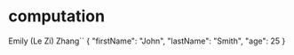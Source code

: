 # computation
Emily (Le Zi) Zhang``
{
  "firstName": "John",
  "lastName": "Smith",
  "age": 25
}
```
